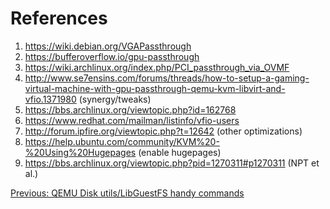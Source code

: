 # References

1. https://wiki.debian.org/VGAPassthrough
2. https://bufferoverflow.io/gpu-passthrough
3. https://wiki.archlinux.org/index.php/PCI_passthrough_via_OVMF
4. http://www.se7ensins.com/forums/threads/how-to-setup-a-gaming-virtual-machine-with-gpu-passthrough-qemu-kvm-libvirt-and-vfio.1371980 (synergy/tweaks)
5. https://bbs.archlinux.org/viewtopic.php?id=162768
6. https://www.redhat.com/mailman/listinfo/vfio-users
7. http://forum.ipfire.org/viewtopic.php?t=12642 (other optimizations)
8. https://help.ubuntu.com/community/KVM%20-%20Using%20Hugepages (enable hugepages)
9. https://bbs.archlinux.org/viewtopic.php?pid=1270311#p1270311 (NPT et al.)

[Previous: QEMU Disk utils/LibGuestFS handy commands](10_USEFUL_TOOLS.md)
